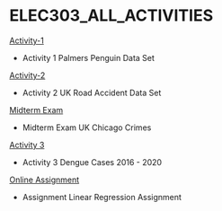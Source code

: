 # ELEC303_ALL_ACTIVITIES
[Activity-1](https://github.com/Imnotlemwel/ITELEC-303-Data-Analytics-Act-1/blob/main/Assignment%20kay%20Sir%20Mesiera.ipynb)
- Activity 1 Palmers Penguin Data Set

[Activity-2](https://github.com/Imnotlemwel/Elec-303_Activity-2/blob/main/Act2_UK_ROAD_ACCIDENTS_ANALYST.ipynb)
- Activity 2 UK Road Accident Data Set

[Midterm Exam](https://github.com/Imnotlemwel/Elec-Midterm_Exam/blob/main/Midterm_Exams.ipynb)
- Midterm Exam UK Chicago Crimes

[Activity 3](https://github.com/Imnotlemwel/Elec-Dengue-Case-Act3/blob/main/Act_3_Dengue_Cases.ipynb)
- Activity 3 Dengue Cases 2016 - 2020

[Online Assignment](https://github.com/Imnotlemwel/LinearRegression_Assignment/blob/main/LinearRegression_Assignment.ipynb)
- Assignment Linear Regression Assignment

